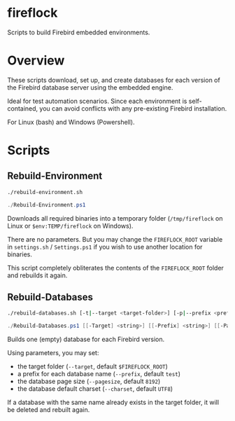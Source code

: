 # fireflock

Scripts to build Firebird embedded environments.


# Overview

These scripts download, set up, and create databases for each version of the Firebird database server using the embedded engine.

Ideal for test automation scenarios. Since each environment is self-contained, you can avoid conflicts with any pre-existing Firebird installation.

For Linux (bash) and Windows (Powershell).


# Scripts

## Rebuild-Environment

```bash
./rebuild-environment.sh
```

```powershell
./Rebuild-Environment.ps1
```

Downloads all required binaries into a temporary folder (`/tmp/fireflock` on Linux or `$env:TEMP/fireflock` on Windows).

There are no parameters. But you may change the `FIREFLOCK_ROOT` variable in `settings.sh` / `Settings.ps1` if you wish to use another location for binaries.

This script completely obliterates the contents of the `FIREFLOCK_ROOT` folder and rebuilds it again.


## Rebuild-Databases

```bash
./rebuild-databases.sh [-t|--target <target-folder>] [-p|--prefix <prefix>] [--pagesize <n>] [--charset <c>]
```

```powershell
./Rebuild-Databases.ps1 [[-Target] <string>] [[-Prefix] <string>] [[-PageSize] <int>] [[-Charset] <string>] [<CommonParameters>]
```

Builds one (empty) database for each Firebird version.

Using parameters, you may set:

- the target folder (`--target`, default `$FIREFLOCK_ROOT`)
- a prefix for each database name (`--prefix`, default `test`)
- the database page size (`--pagesize`, default `8192`)
- the database default charset (`--charset`, default `UTF8`)

If a database with the same name already exists in the target folder, it will be deleted and rebuilt again.
